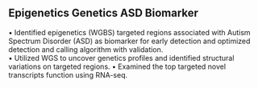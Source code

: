 ## Epigenetics Genetics ASD Biomarker

•	Identified epigenetics (WGBS) targeted regions associated with Autism Spectrum Disorder (ASD) as biomarker for early detection and optimized detection and calling algorithm with validation.  
•	Utilized WGS to uncover genetics profiles and identified structural variations on targeted regions. 
•	Examined the top targeted novel transcripts function using RNA-seq. 
